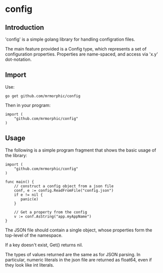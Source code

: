 # config

## Introduction

'config' is a simple golang library for handling configration files.

The main feature provided is a Config type, which represents a set of configuration properties. Properties are name-spaced, and access via 'x.y' dot-notation.

## Import

Use:

    go get github.com/mrmorphic/config

Then in your program:

    import (
        "github.com/mrmorphic/config"
    )

## Usage

The following is a simple program fragment that shows the basic usage of the library:

    import (
        "github.com/mrmorphic/config"
    )

    func main() {
        // construct a config object from a json file
        conf, e := config.ReadFromFile("config.json")
        if e != nil {
           panic(e)
        }

        // Get a property from the config
        v := conf.AsString("app.myAppName")
    }

The JSON file should contain a single object, whose properties form the top-level of the namespace.

If a key doesn't exist, Get() returns nil.

The types of values returned are the same as for JSON parsing. In particular, numeric literals in the json file are returned as float64, even if they look like int literals.